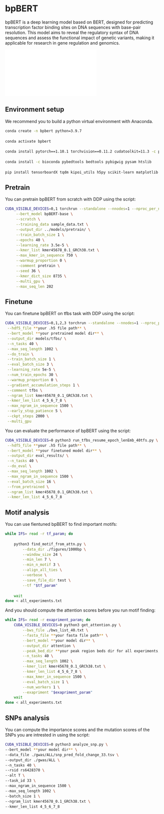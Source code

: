 # bpBERT

bpBERT is a deep learning model based on BERT, designed for predicting transcription factor binding sites on DNA sequences with base-pair resolution. This model aims to reveal the regulatory syntax of DNA sequences and assess the functional impact of genetic variants, making it applicable for research in gene regulation and genomics.

![bpBERT Model Architecture](docs/fig1_bpBERT-overview.pdf)

## Environment setup
We recommend you to build a python virtual environment with Anaconda. 
```bash
conda create -n bpbert python=3.9.7

conda activate bpbert

conda install pytorch==1.10.1 torchvision==0.11.2 cudatoolkit=11.3 -c pytorch -c conda-forge

conda install -c bioconda pybedtools bedtools pybigwig pysam htslib

pip install tensorboardX tqdm kipoi_utils h5py scikit-learn matplotlib boto3 requests numpy==1.22.4
```

## Pretrain
You can pretrain bpBERT from scratch with DDP using the script:
```bash
CUDA_VISIBLE_DEVICES=0,1 torchrun --standalone --nnodes=1 --nproc_per_node=2 run_pretrain_online.py \
     --bert_model bpBERT-base \
     --scratch \
     --training_data sample_data.txt \
     --output_dir ../models/pretrain/ \
     --train_batch_size 1 \
     --epochs 40 \
     --learning_rate 3.5e-5 \
     --kmer_list kmer45678_0.1_GRCh38.txt \
     --max_kmer_in_sequence 750 \
     --warmup_proportion 0 \
     --comment pretrain \
     --seed 36 \
     --kmer_dict_size 8735 \
     --multi_gpu \
     --max_seq_len 202 
```

## Finetune
You can finetune bpBERT on tfbs task with DDP using the script:
```bash
CUDA_VISIBLE_DEVICES=0,1,2,3 torchrun --standalone --nnodes=1 --nproc_per_node=4 run_tfbs.py \
 --hdf5_file **your .h5 file path** \
 --bert_model **your pretrained model dir** \
 --output_dir models/tfbs/ \
 --n_tasks 40 \
 --max_seq_length 1002 \
 --do_train \
 --train_batch_size 1 \
 --eval_batch_size 3 \
 --learning_rate 5e-5 \
 --num_train_epochs 30 \
 --warmup_proportion 0 \
 --gradient_accumulation_steps 1 \
 --comment tfbs \
 --ngram_list kmer45678_0.1_GRCh38.txt \
 --kmer_len_list 4_5_6_7_8 \
 --max_ngram_in_sequence 1500 \
 --early_stop_patience 5 \
 --ckpt_steps 2000 \
 --multi_gpu
```

You can evaluate the performance of bpBERT using the script:
```bash
CUDA_VISIBLE_DEVICES=0 python3 run_tfbs_resume_epoch_lenEmb_40tfs.py \
 --hdf5_file **your .h5 file path** \
 --bert_model **your finetuned model dir** \
 --output_dir eval_results/ \
 --n_tasks 40 \
 --do_eval \
 --max_seq_length 1002 \
 --max_ngram_in_sequence 1500 \
 --eval_batch_size 16 \
 --from_pretrained \
 --ngram_list kmer45678_0.1_GRCh38.txt \
 --kmer_len_list 4_5_6_7_8
 ```

## Motif analysis
You can use fientuned bpBERT to find important motifs:
```bash
while IFS= read -r tf_param; do

    python3 find_motif_from_attn.py \
        --data_dir ./figures/1000bp \
        --window_size 24 \
        --min_len 7 \
        --min_n_motif 3 \
        --align_all_ties \
        --verbose \
        --save_file_dir test \
        --tf "$tf_param"

    wait
done < all_experiments.txt
```

And you should compute the attention scores before you run motif finding:
```bash
while IFS= read -r exapriment_param; do
    CUDA_VISIBLE_DEVICES=0 python3 get_attention.py \
        --bws_file ./bws_list_40.txt \
        --fasta_file **your fasta file path** \
        --bert_model **your model dir** \
        --output_dir attention \
        --peak_bed_dir **your peak region beds dir for all experiments, can get from ../bpBERT/intervals.py** \
        --n_tasks 40 \
        --max_seq_length 1002 \
        --kmer_list kmer45678_0.1_GRCh38.txt \
        --kmer_len_list 4_5_6_7_8 \
        --max_kmer_in_sequence 1500 \
        --eval_batch_size 1 \
        --num_workers 1 \
        --exapriment "$exapriment_param"
    wait
done < all_experiments.txt
```

## SNPs analysis
You can compute the importance scores and the mutation scores of the SNPs you are intrested in using the script:
```bash
CUDA_VISIBLE_DEVICES=0 python3 analyze_snp.py \
--bert_model **your model dir** \
--data_file ./gwas/ALL/snp_pred_fold_change_33.tsv \
--output_dir ./gwas/ALL \
--n_tasks 40 \
--rsid rs6428370 \
--alt T \
--task_id 33 \
--max_ngram_in_sequence 1500 \
--max_seq_length 1002 \
--batch_size 1 \
--ngram_list kmer45678_0.1_GRCh38.txt \
--kmer_len_list 4_5_6_7_8
```


